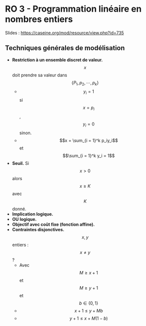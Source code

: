# RO 3 - Programmation linéaire en nombres entiers

Slides : <https://caseine.org/mod/resource/view.php?id=735>

## Techniques générales de modélisation

- **Restriction à un ensemble discret de valeur.** $$x$$doit prendre sa valeur dans $$\{P_1, p_2, \cdots, p_k\}$$
  - $$y_i = 1$$ si $$x = p_i$$, $$y_i = 0$$ sinon.
  - $$x = \sum_{i = 1}^k p_iy_i$$ et $$\sum_{i = 1}^k y_i = 1$$
- **Seuil.** Si $$x > 0$$ alors $$x \geq K$$ avec $$K$$ donné.
- **Implication logique.**
- **OU logique.**
- **Objectif avec coût fixe (fonction affine).**
- **Contraintes disjonctives.** $$x, y$$ entiers : $$x \neq y$$ ?
  - Avec $$M \geq x+1$$ et $$M \geq y+1$$ et $$b \in \{0, 1\}$$
  - $$x+1 \leq y + Mb$$
  - $$y+1 \leq x + M(1-b)$$
